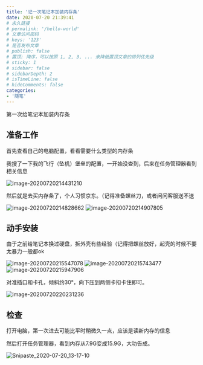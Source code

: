 ```yaml
---
title: '记一次笔记本加装内存条'
date: 2020-07-20 21:39:41
# 永久链接
# permalink: '/hello-world'
# 文章访问密码
# keys: '123'
# 是否发布文章
# publish: false
# 置顶: 降序，可以按照 1, 2, 3, ... 来降低置顶文章的排列优先级
# sticky: 1
# sidebar: false
# sidebarDepth: 2
# isTimeLine: false
# hideComments: false
categories:
- '随笔'
---
```






第一次给笔记本加装内存条

<!-- more -->

## 准备工作

首先查看自己的电脑配置，看看需要什么类型的内存条

我搜了一下我的飞行（坠机）堡垒的配置，一开始没查到，后来在任务管理器看到相关信息

![image-20200720214431210](https://static.chanx.tech/image/b2hz9_0.png)

然后就是去买内存条了，个人习惯京东。（记得准备螺丝刀，或者问问客服送不送

<img src="https://static.chanx.tech/image/bca7l_0.png" alt="image-20200720214828662"  />

<img src="https://static.chanx.tech/image/bc5bx_0.png" alt="image-20200720214907805"  />

## 动手安装

由于之前给笔记本换过硬盘，拆外壳有些经验（记得把螺丝放好，起壳的时候不要太暴力一般都ok

<img src="https://static.chanx.tech/image/bej2f_0.png" alt="image-20200720215547078"  />

<img src="https://static.chanx.tech/image/d544c_0.png" alt="image-20200720215743477"  />

<img src="https://static.chanx.tech/image/bfb04_0.png" alt="image-20200720215947906"  />

对准插口和卡孔，倾斜约30°，向下压到两侧卡扣卡住即可。

<img src="https://static.chanx.tech/image/d65ro_0.png" alt="image-20200720220231236"  />



## 检查

打开电脑，第一次进去可能比平时稍微久一点，应该是读新内存的信息

然后打开任务管理器，看到内存从7.9G变成15.9G，大功告成。

<img src="https://static.chanx.tech/image/bhbnb_0.png" alt="Snipaste_2020-07-20_13-17-10" />

